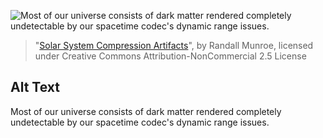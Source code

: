 ![Most of our universe consists of dark matter rendered completely undetectable by our spacetime codec's dynamic range issues.](https://imgs.xkcd.com/comics/solar_system_compression_artifacts.png)
> "[Solar System Compression Artifacts](https://xkcd.com/2414/)", by Randall Munroe, licensed under Creative Commons Attribution-NonCommercial 2.5 License

## Alt Text
Most of our universe consists of dark matter rendered completely undetectable by our spacetime codec's dynamic range issues.

